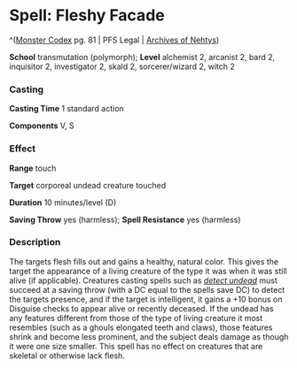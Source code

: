 # Spell: Fleshy Facade

^([Monster Codex][ss-fleshy-facade] pg. 81 | PFS Legal | [Archives of Nehtys][sn-fleshy-facade])

**School** transmutation (polymorph); **Level** alchemist 2, arcanist 2, bard 2, inquisitor 2, investigator 2, skald 2, sorcerer/wizard 2, witch 2

### Casting

**Casting Time** 1 standard action  

**Components** V, S

### Effect

**Range** touch  

**Target** corporeal undead creature touched  

**Duration** 10 minutes/level (D)  

**Saving Throw** yes (harmless); **Spell Resistance** yes (harmless)

### Description

The targets flesh fills out and gains a healthy, natural color. This gives the target the appearance of a living creature of the type it was when it was still alive (if applicable). Creatures casting spells such as _[detect undead]_ must succeed at a saving throw (with a DC equal to the spells save DC) to detect the targets presence, and if the target is intelligent, it gains a +10 bonus on Disguise checks to appear alive or recently deceased. If the undead has any features different from those of the type of living creature it most resembles (such as a ghouls elongated teeth and claws), those features shrink and become less prominent, and the subject deals damage as though it were one size smaller. This spell has no effect on creatures that are skeletal or otherwise lack flesh.

[ss-fleshy-facade]: http://paizo.com/products/btpy9926
[sn-fleshy-facade]: http://www.archivesofnethys.com/SpellDisplay.aspx?ItemName=Fleshy%20Facade
[detect undead]: http://www.archivesofnethys.com/SpellDisplay.aspx?ItemName=detect%20undead